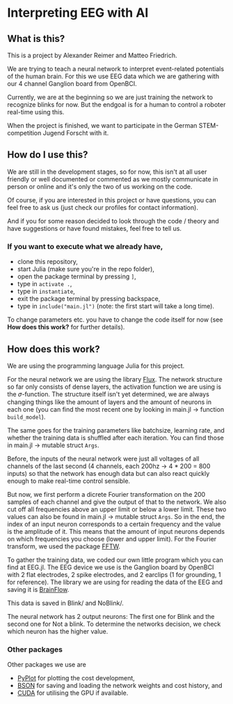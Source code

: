 # Interpreting EEG with AI
## What is this?
This is a project by Alexander Reimer and Matteo Friedrich.

We are trying to teach a neural network to interpret event-related potentials of the human brain. For this we use EEG data which we are gathering with our 4 channel Ganglion board from OpenBCI.

Currently, we are at the beginning so we are just training the network to recognize blinks for now. But the endgoal is for a human to control a roboter real-time using this.

When the project is finished, we want to participate in the German STEM-competition Jugend Forscht with it.

## How do I use this?
We are still in the development stages, so for now, this isn't at all user friendly or well documented or commented as we mostly communicate in person or online and it's only the two of us working on the code.

Of course, if you are interested in this project or have questions, you can feel free to ask us (just check our profiles for contact information).

And if you for some reason decided to look through the code / theory and have suggestions or have found mistakes, feel free to tell us.

### If you want to execute what we already have,

- clone this repository,
- start Julia (make sure you're in the repo folder),
- open the package terminal by pressing `]`,
- type in `activate .`,
- type in `instantiate`,
- exit the package terminal by pressing backspace,
- type in `include("main.jl")` (note: the first start will take a long time).

To change parameters etc. you have to change the code itself for now (see **How does this work?** for further details).

## How does this work?
We are using the programming language Julia for this project.

For the neural network we are using the library [Flux](https://github.com/FluxML/Flux.jl). The network structure so far only consists of dense layers, the activation function we are using is the 𝜎-function. The structure itself isn't yet determined, we are always changing things like the amount of layers and the amount of neurons in each one (you can find the most recent one by looking in main.jl → function `build_model`).

The same goes for the training parameters like batchsize, learning rate, and whether the training data is shuffled after each iteration. You can find those in main.jl → mutable struct `Args`.

Before, the inputs of the neural network were just all voltages of all channels of the last second (4 channels, each 200hz → 4 * 200 = 800 inputs) so that the network has enough data but can also react quickly enough to make real-time control sensible.

But now, we first perform a dicrete Fourier transformation on the 200 samples of each channel and give the output of that to the network. We also cut off all frequencies above an upper limit or below a lower limit. These two values can also be found in main.jl → mutable struct `Args`. So in the end, the index of an input neuron corresponds to a certain frequency and the value is the amplitude of it. This means that the amount of input neurons depends on which frequencies you choose (lower and upper limit). For the Fourier transform, we used the package [FFTW](https://github.com/JuliaMath/FFTW.jl).

To gather the training data, we coded our own little program which you can find at EEG.jl. The EEG device we use is the Ganglion board by OpenBCI with 2 flat electrodes, 2 spike electrodes, and 2 earclips (1 for grounding, 1 for reference). The library we are using for reading the data of the EEG and saving it is [BrainFlow](https://brainflow.org).

This data is saved in Blink/ and NoBlink/.

The neural network has 2 output neurons: The first one for Blink and the second one for Not a blink. To determine the networks decision, we check which neuron has the higher value.

### Other packages

Other packages we use are

- [PyPlot](https://github.com/JuliaPy/PyPlot.jl) for plotting the cost development,
- [BSON](https://github.com/JuliaIO/BSON.jl) for saving and loading the network weights and cost history, and
- [CUDA](https://github.com/JuliaGPU/CUDA.jl) for utilising the GPU if available.
